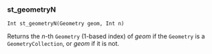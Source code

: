 ### st_geometryN
`Int st_geometryN(Geometry geom, Int n)`

Returns the _n_-th `Geometry` (1-based index) of _geom_ if the `Geometry` is a `GeometryCollection`, or _geom_ if it is not.